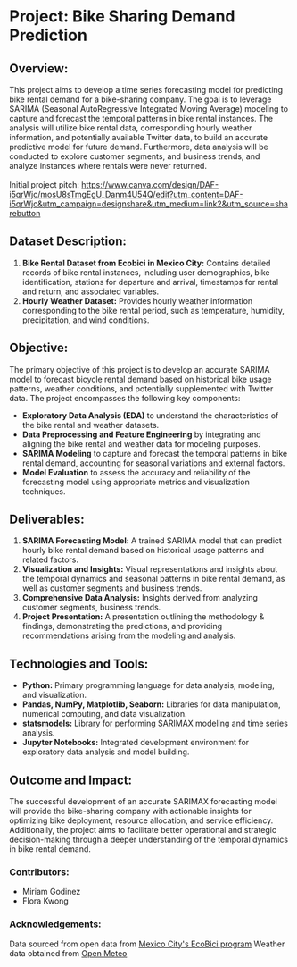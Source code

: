 # Project: Bike Sharing Demand Prediction

## Overview:
This project aims to develop a time series forecasting model for predicting bike rental demand for a bike-sharing company. The goal is to leverage SARIMA (Seasonal AutoRegressive Integrated Moving Average) modeling to capture and forecast the temporal patterns in bike rental instances. The analysis will utilize bike rental data, corresponding hourly weather information, and potentially available Twitter data, to build an accurate predictive model for future demand. Furthermore, data analysis will be conducted to explore customer segments, and business trends, and analyze instances where rentals were never returned.<br>
<br>
Initial project pitch: https://www.canva.com/design/DAF-i5qrWjc/mosU8sTmgEgU_Danm4U54Q/edit?utm_content=DAF-i5qrWjc&utm_campaign=designshare&utm_medium=link2&utm_source=sharebutton<br>


## Dataset Description:
1. <b>Bike Rental Dataset from Ecobici in Mexico City:</b> Contains detailed records of bike rental instances, including user demographics, bike identification, stations for departure and arrival, timestamps for rental and return, and associated variables.
2. <b>Hourly Weather Dataset:</b> Provides hourly weather information corresponding to the bike rental period, such as temperature, humidity, precipitation, and wind conditions.


## Objective:
The primary objective of this project is to develop an accurate SARIMA model to forecast bicycle rental demand based on historical bike usage patterns, weather conditions, and potentially supplemented with Twitter data. The project encompasses the following key components:
- <b>Exploratory Data Analysis (EDA)</b> to understand the characteristics of the bike rental and weather datasets.
- <b>Data Preprocessing and Feature Engineering</b> by integrating and aligning the bike rental and weather data for modeling purposes.
- <b>SARIMA Modeling</b> to capture and forecast the temporal patterns in bike rental demand, accounting for seasonal variations and external factors.
- <b>Model Evaluation</b> to assess the accuracy and reliability of the forecasting model using appropriate metrics and visualization techniques.

## Deliverables:
1. <b>SARIMA Forecasting Model:</b> A trained SARIMA model that can predict hourly bike rental demand based on historical usage patterns and related factors.
2. <b>Visualization and Insights:</b> Visual representations and insights about the temporal dynamics and seasonal patterns in bike rental demand, as well as customer segments and business trends.
3. <b>Comprehensive Data Analysis:</b> Insights derived from analyzing customer segments, business trends.
4. <b>Project Presentation:</b> A presentation outlining the methodology & findings, demonstrating the predictions, and providing recommendations arising from the modeling and analysis.

## Technologies and Tools:
- <b>Python:</b> Primary programming language for data analysis, modeling, and visualization.
- <b>Pandas, NumPy, Matplotlib, Seaborn:</b> Libraries for data manipulation, numerical computing, and data visualization.
- <b>statsmodels:</b> Library for performing SARIMAX modeling and time series analysis.
- <b>Jupyter Notebooks:</b> Integrated development environment for exploratory data analysis and model building.

## Outcome and Impact:
The successful development of an accurate SARIMAX forecasting model will provide the bike-sharing company with actionable insights for optimizing bike deployment, resource allocation, and service efficiency. Additionally, the project aims to facilitate better operational and strategic decision-making through a deeper understanding of the temporal dynamics in bike rental demand.

### Contributors:
 - Miriam Godinez
 - Flora Kwong

### Acknowledgements:
Data sourced from open data from [Mexico City's EcoBici program](https://www.kaggle.com/datasets/fernandonuez/ecobici-ciudad-de-mexico-julio-2019-a-junio-2021?resource=download)
Weather data obtained from [Open Meteo](https://open-meteo.com/)

